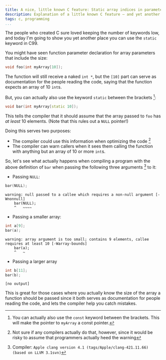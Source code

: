 ```yaml
---
title: A nice, little known C feature: Static array indices in parameter declarations
description: Explanation of a little known C feature – and yet another use of the “static” keyword!
tags: c, programming
...
```


The people who created C sure loved keeping the number of keywords low, and
today I'm going to show you yet another place you can use the `static` keyword
in C99.

You might have seen function parameter declaration for array parameters that
include the size:

```cpp
void foo(int myArray[10]);
```

The function will still receive a naked `int *`, but the `[10]` part can serve
as documentation for the people reading the code, saying that the function
expects an array of 10 `int`s.

But, you can actually also use the keyword `static` between the brackets [^1]:

```cpp
void bar(int myArray[static 10]);
```

This tells the compiler that it should assume that the array passed to `foo` has
*at least* 10 elements. (Note that this rules out a `NULL` pointer!)

Doing this serves two purposes:

- The compiler could use this information when optimizing the code [^2]
- The compiler can warn callers when it sees them calling the function with
  anything but an array of 10 or more `int`s.

So, let's see what actually happens when compiling a program with the above
definition of `bar` when passing the following three arguments [^3] to it:

- Passing `NULL`:

```cpp
bar(NULL);
```

    warning: null passed to a callee which requires a non-null argument [-Wnonnull]
        bar(NULL);
        ^   ~~~~

- Passing a smaller array:

```cpp
int a[9];
bar(a);
```

    warning: array argument is too small; contains 9 elements, callee requires at least 10 [-Warray-bounds]
        bar(a);
        ^   ~

- Passing a larger array

```cpp
int b[11];
bar(b);
```

    [no output]

This is great for those cases where you actually know the size of the array a
function should be passed since it both serves as documentation for people
reading the code, and lets the compiler help you catch mistakes.

[^1]: You can actually also use the `const` keyword between the brackets. This
will make the pointer to `myArray` a const pointer.
[^2]: Not sure if any compilers actually do that, however, since it would be
risky to assume that programmers actually heed the warning
[^3]: Compiler: `Apple clang version 4.1 (tags/Apple/clang-421.11.66) (based on LLVM 3.1svn)`

